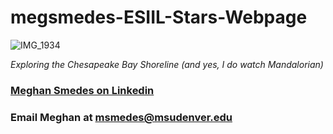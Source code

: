 # megsmedes-ESIIL-Stars-Webpage

![IMG_1934](https://user-images.githubusercontent.com/127235615/225438645-063f0dc2-fe58-4e51-9df1-cad0498e6110.jpeg)

*Exploring the Chesapeake Bay Shoreline (and yes, I do watch Mandalorian)*
### [Meghan Smedes on Linkedin](https://www.linkedin.com/in/meghan-smedes-4008586?lipi=urn%3Ali%3Apage%3Ad_flagship3_profile_view_base_contact_details%3BvyDu%2BOc%2BSL2hIYtFP5mLWA%3D%3D)
### Email Meghan at msmedes@msudenver.edu
